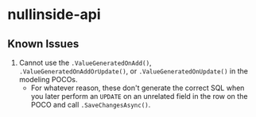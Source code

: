 # nullinside-api

## Known Issues

1. Cannot use the `.ValueGeneratedOnAdd()`, `.ValueGeneratedOnAddOrUpdate()`, or `.ValueGeneratedOnUpdate()` in the modeling POCOs.
   * For whatever reason, these don't generate the correct SQL when you later perform an `UPDATE` on an unrelated field in the row on the POCO and call `.SaveChangesAsync()`. 